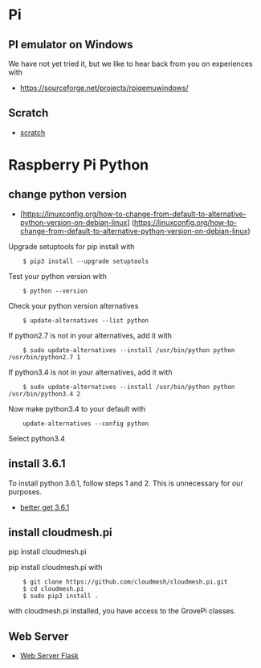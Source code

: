 Pi
==

PI emulator on Windows
----------------------

We have not yet tried it, but we like to hear back from you on experiences with 

* https://sourceforge.net/projects/rpiqemuwindows/

Scratch
-------

* [scratch](https://github.com/DexterInd/GrovePi/tree/master/Software/Scratch)

# Raspberry Pi Python

## change python version


* [https://linuxconfig.org/how-to-change-from-default-to-alternative-python-version-on-debian-linux]  (https://linuxconfig.org/how-to-change-from-default-to-alternative-python-version-on-debian-linux)

Upgrade setuptools for pip install with 

        $ pip3 install --upgrade setuptools
        

Test your python version with

        $ python --version
        
Check your python version alternatives
   
        $ update-alternatives --list python
        
If python2.7 is not in your alternatives, add it with 

        $ sudo update-alternatives --install /usr/bin/python python /usr/bin/python2.7 1
        
If python3.4 is not in your alternatives, add it with 

        $ sudo update-alternatives --install /usr/bin/python python /usr/bin/python3.4 2
        
Now make python3.4 to your default with

        update-alternatives --config python
Select python3.4

        

## install 3.6.1

To install python 3.6.1, follow steps 1 and 2. This is unnecessary for our purposes.

* [better get 3.6.1](https://gist.github.com/dschep/24aa61672a2092246eaca2824400d37f)

## install cloudmesh.pi

pip install cloudmesh.pi


pip install cloudmesh.pi with
        
        $ git clone https://github.com/cloudmesh/cloudmesh.pi.git
        $ cd cloudmesh.pi
        $ sudo pip3 install .
with cloudmesh.pi installed, you have access to the GrovePi classes.


## Web Server

* [Web Server Flask](https://www.raspberrypi.org/learning/python-web-server-with-flask/worksheet/)
